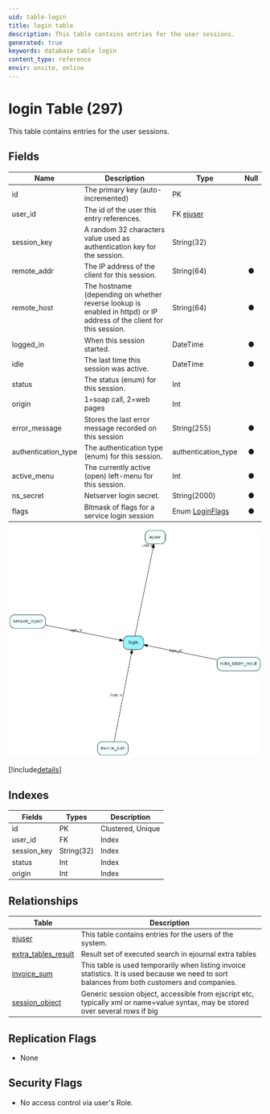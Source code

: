 ```yaml
---
uid: table-login
title: login table
description: This table contains entries for the user sessions. 
generated: true
keywords: database table login
content_type: reference
envir: onsite, online
---
```


# login Table (297)

This table contains entries for the user sessions. 

## Fields

| Name | Description | Type | Null |
|------|-------------|------|:----:|
|id|The primary key (auto-incremented)|PK| |
|user\_id|The id of the user this entry references.|FK [ejuser](ejuser.md)| |
|session\_key|A random 32 characters value used as authentication key for the session.|String(32)| |
|remote\_addr|The IP address of the client for this session.|String(64)|&#x25CF;|
|remote\_host|The hostname (depending on whether reverse lookup is enabled in httpd) or IP address of the client for this session.|String(64)|&#x25CF;|
|logged\_in|When this session started.|DateTime|&#x25CF;|
|idle|The last time this session was active.|DateTime|&#x25CF;|
|status|The status (enum) for this session.|Int| |
|origin|1=soap call, 2=web pages|Int| |
|error\_message|Stores the last error message recorded on this session|String(255)|&#x25CF;|
|authentication\_type|The authentication type (enum) for this session.|authentication_type|&#x25CF;|
|active\_menu|The currently active (open) left-menu for this session.|Int|&#x25CF;|
|ns\_secret|Netserver login secret.|String(2000)|&#x25CF;|
|flags|Bitmask of flags for a service login session|Enum [LoginFlags](enums/loginflags.md)|&#x25CF;|


![login table relationship diagram](./media/login.png)

[!include[details](./includes/login.md)]

## Indexes

| Fields | Types | Description |
|--------|-------|-------------|
|id |PK |Clustered, Unique |
|user\_id |FK |Index |
|session\_key |String(32) |Index |
|status |Int |Index |
|origin |Int |Index |

## Relationships

| Table|  Description |
|------|-------------|
|[ejuser](ejuser.md)  |This table contains entries for the users of the system. |
|[extra\_tables\_result](extra-tables-result.md)  |Result set of executed search in ejournal extra tables |
|[invoice\_sum](invoice-sum.md)  |This table is used temporarily when listing invoice statistics. It is used because we need to sort balances from both customers and companies. |
|[session\_object](session-object.md)  |Generic session object, accessible from ejscript etc, typically xml or name=value syntax, may be stored over several rows if big |


## Replication Flags

* None

## Security Flags

* No access control via user's Role.

